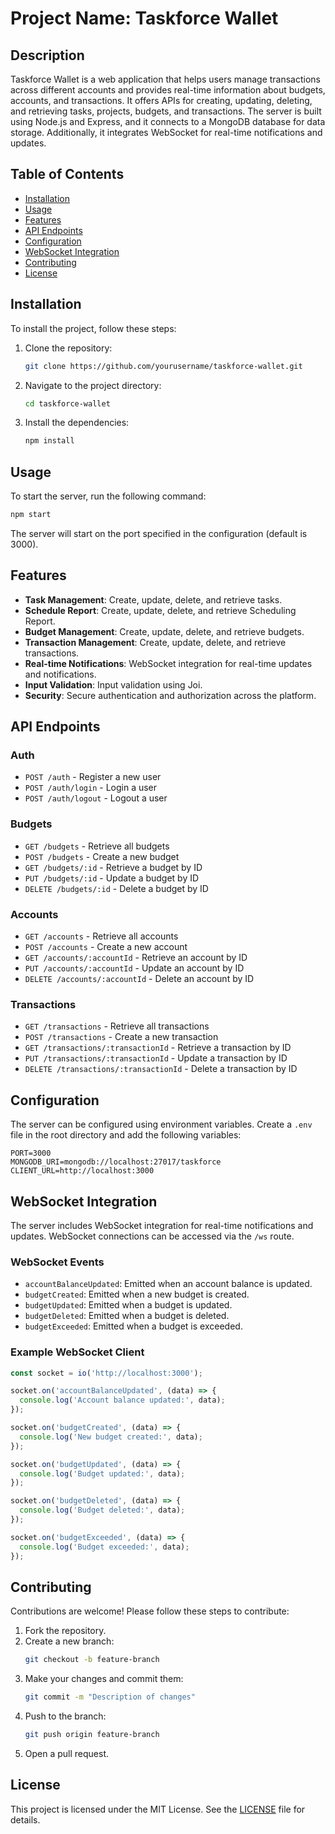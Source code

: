 # Project Name: Taskforce Wallet

## Description

Taskforce Wallet is a web application that helps users manage transactions across different accounts and provides real-time information about budgets, accounts, and transactions. It offers APIs for creating, updating, deleting, and retrieving tasks, projects, budgets, and transactions. The server is built using Node.js and Express, and it connects to a MongoDB database for data storage. Additionally, it integrates WebSocket for real-time notifications and updates.

## Table of Contents

- [Installation](#installation)
- [Usage](#usage)
- [Features](#features)
- [API Endpoints](#api-endpoints)
- [Configuration](#configuration)
- [WebSocket Integration](#websocket-integration)
- [Contributing](#contributing)
- [License](#license)

## Installation

To install the project, follow these steps:

1. Clone the repository:

    ```sh
    git clone https://github.com/yourusername/taskforce-wallet.git
    ```
    
2. Navigate to the project directory:

    ```sh
    cd taskforce-wallet
    ```

3. Install the dependencies:

    ```sh
    npm install
    ```

## Usage

To start the server, run the following command:

```sh
npm start
```

The server will start on the port specified in the configuration (default is 3000).

## Features

- **Task Management**: Create, update, delete, and retrieve tasks.
- **Schedule Report**: Create, update, delete, and retrieve Scheduling Report.
- **Budget Management**: Create, update, delete, and retrieve budgets.
- **Transaction Management**: Create, update, delete, and retrieve transactions.
- **Real-time Notifications**: WebSocket integration for real-time updates and notifications.
- **Input Validation**: Input validation using Joi.
- **Security**: Secure authentication and authorization across the platform.

## API Endpoints

### Auth
- `POST /auth` - Register a new user
- `POST /auth/login` - Login a user
- `POST /auth/logout` - Logout a user


### Budgets
- `GET /budgets` - Retrieve all budgets
- `POST /budgets` - Create a new budget
- `GET /budgets/:id` - Retrieve a budget by ID
- `PUT /budgets/:id` - Update a budget by ID
- `DELETE /budgets/:id` - Delete a budget by ID

### Accounts
- `GET /accounts` - Retrieve all accounts
- `POST /accounts` - Create a new account
- `GET /accounts/:accountId` - Retrieve an account by ID
- `PUT /accounts/:accountId` - Update an account by ID
- `DELETE /accounts/:accountId` - Delete an account by ID

### Transactions
- `GET /transactions` - Retrieve all transactions
- `POST /transactions` - Create a new transaction
- `GET /transactions/:transactionId` - Retrieve a transaction by ID
- `PUT /transactions/:transactionId` - Update a transaction by ID
- `DELETE /transactions/:transactionId` - Delete a transaction by ID

## Configuration

The server can be configured using environment variables. Create a `.env` file in the root directory and add the following variables:

```properties
PORT=3000
MONGODB_URI=mongodb://localhost:27017/taskforce
CLIENT_URL=http://localhost:3000
```

## WebSocket Integration

The server includes WebSocket integration for real-time notifications and updates. WebSocket connections can be accessed via the `/ws` route.

### WebSocket Events
- `accountBalanceUpdated`: Emitted when an account balance is updated.
- `budgetCreated`: Emitted when a new budget is created.
- `budgetUpdated`: Emitted when a budget is updated.
- `budgetDeleted`: Emitted when a budget is deleted.
- `budgetExceeded`: Emitted when a budget is exceeded.

### Example WebSocket Client

```javascript
const socket = io('http://localhost:3000');

socket.on('accountBalanceUpdated', (data) => {
  console.log('Account balance updated:', data);
});

socket.on('budgetCreated', (data) => {
  console.log('New budget created:', data);
});

socket.on('budgetUpdated', (data) => {
  console.log('Budget updated:', data);
});

socket.on('budgetDeleted', (data) => {
  console.log('Budget deleted:', data);
});

socket.on('budgetExceeded', (data) => {
  console.log('Budget exceeded:', data);
});
```

## Contributing

Contributions are welcome! Please follow these steps to contribute:

1. Fork the repository.
2. Create a new branch:
    ```sh
    git checkout -b feature-branch
    ```
3. Make your changes and commit them:
    ```sh
    git commit -m "Description of changes"
    ```
4. Push to the branch:
    ```sh
    git push origin feature-branch
    ```
5. Open a pull request.

## License

This project is licensed under the MIT License. See the [LICENSE](LICENSE) file for details.